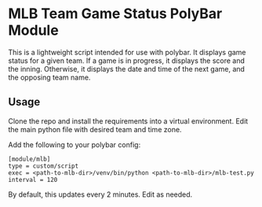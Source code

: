 # MLB Team Game Status PolyBar Module
This is a lightweight script intended for use with polybar.
It displays game status for a given team. If a game is in progress, it displays the score and the inning. Otherwise, it displays the date and time of the next game, and the opposing team name.

## Usage
Clone the repo and install the requirements into a virtual environment.
Edit the main python file with desired team and time zone. 

Add the following to your polybar config:
```
[module/mlb]
type = custom/script
exec = <path-to-mlb-dir>/venv/bin/python <path-to-mlb-dir>/mlb-test.py
interval = 120
```

By default, this updates every 2 minutes. Edit as needed.
